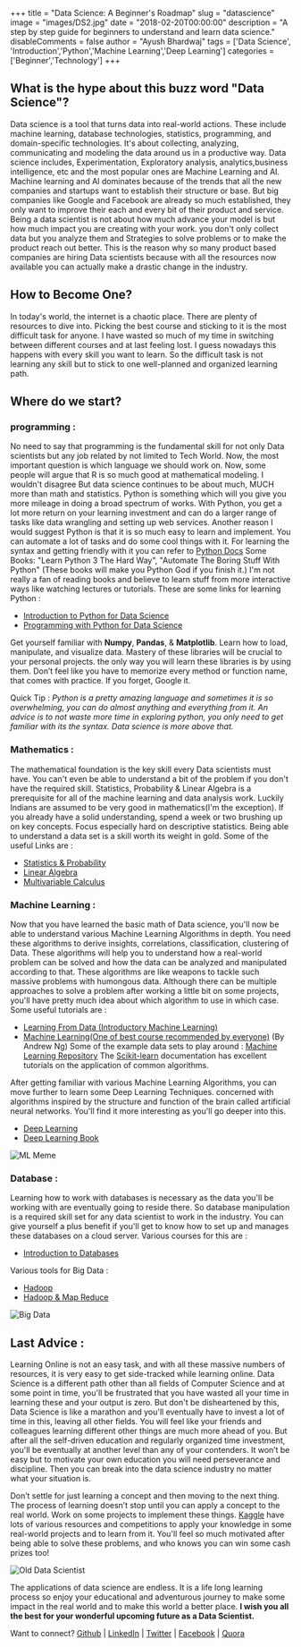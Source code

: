 +++
title = "Data Science: A Beginner's Roadmap"
slug = "datascience"
image = "images/DS2.jpg"
date = "2018-02-20T00:00:00"
description = "A step by step guide for beginners to understand and learn data science."
disableComments = false
author = "Ayush Bhardwaj"
tags = ['Data Science', 'Introduction','Python','Machine Learning','Deep Learning']
categories = ['Beginner','Technology']
+++


## What is the hype about this buzz word "Data Science"?

Data science is a tool that turns data into real-world actions. These include machine learning, database technologies, statistics, programming, and domain-specific technologies.
It's about collecting, analyzing, communicating and modeling the data around us in a productive way.
Data science includes, Experimentation, Exploratory analysis, analytics,business intelligence, etc and the most popular ones are Machine Learning and AI.
Machine learning and AI dominates because of the trends that all the new companies and startups want to establish their structure or base. But big companies like Google and Facebook are already so much established, they only want to improve their each and every bit of their product and service.
Being a data scientist is not about how much advance your model is but how much impact you are creating with your work.
you don't only collect data but you analyze them and Strategies to solve problems or to make the product reach out better.
This is the reason why so many product based companies are hiring Data scientists because with all the resources now available you can actually make a drastic change in the industry.

## How to Become One?

In today's world, the internet is a chaotic place. There are plenty of resources to dive into. Picking the best course and sticking to it is the most difficult task for anyone. I have wasted so much of my time in switching between different courses and at last feeling lost. I guess nowadays this happens with every skill you want to learn. So the difficult task is not learning any skill but to stick to one well-planned and organized learning path.

## Where do we start?

### programming :

No need to say that programming is the fundamental skill for not only Data scientists but any job related by not limited to Tech World.
Now, the most important question is which language we should work on. Now, some people will argue that R is so much good at mathematical modeling. I wouldn't disagree But data science continues to be about much, MUCH more than math and statistics. Python is something which will you give you more mileage in doing a broad spectrum of works. With Python, you get a lot more return on your learning investment and can do a larger range of tasks like data wrangling and setting up web services.
Another reason I would suggest Python is that it is so much easy to learn and implement. You can automate a lot of tasks and do some cool things with it.
For learning the syntax and getting friendly with it you can refer to [Python Docs](https://docs.python.org/3/tutorial/)
Some Books: "Learn Python 3 The Hard Way", "Automate The Boring Stuff With Python" (These books will make you Python God if you finish it.)
I'm not really a fan of reading books and believe to learn stuff from more interactive ways like watching lectures or tutorials.
These are some links for learning Python :
- [Introduction to Python for Data Science](https://www.edx.org/course/introduction-python-data-science-2)
- [Programming with Python for Data Science](https://www.edx.org/course/programming-with-python-for-data-science)

<!--- ![Data Visulization](/blog/images/DS1.jpg) "Image needs to be resized"--->

Get yourself familiar with **Numpy**, **Pandas**, & **Matplotlib**. Learn how to load, manipulate, and visualize data. Mastery of these libraries will be crucial to your personal projects. the only way you will learn these libraries is by using them. Don’t feel like you have to memorize every method or function name, that comes with practice. If you forget, Google it.

Quick Tip : *Python is a pretty amazing language and sometimes it is so overwhelming, you can do almost anything and everything from it. An advice is to not waste more time in exploring python, you only need to get familiar with its the syntax. Data science is more above that.*


### Mathematics :

The mathematical foundation is the key skill every Data scientists must have. You can't even be able to understand a bit of the problem if you don't have the required skill.
Statistics, Probability & Linear Algebra is a prerequisite for all of the machine learning and data analysis work. Luckily Indians are assumed to be very good in mathematics(I'm the exception). If you already have a solid understanding, spend a week or two brushing up on key concepts. Focus especially hard on descriptive statistics. Being able to understand a data set is a skill worth its weight in gold.
Some of the useful Links are :
- [Statistics & Probability](https://www.khanacademy.org/math/statistics-probability)
- [Linear Algebra](https://www.edx.org/course/linear-algebra-foundations-frontiers-utaustinx-ut-5-04x#!)
- [Multivariable Calculus](http://ocw.mit.edu/courses/mathematics/18-02sc-multivariable-calculus-fall-2010/index.htm)

### Machine Learning :

Now that you have learned the basic math of Data science, you'll now be able to understand various Machine Learning Algorithms in depth.
You need these algorithms to derive insights, correlations, classification, clustering of Data.
These algorithms will help you to understand how a real-world problem can be solved and how the data can be analyzed and manipulated according to that. These algorithms are like weapons to tackle such massive problems with humongous data. Although there can be multiple approaches to solve a problem after working a little bit on some projects, you'll have pretty much idea about which algorithm to use in which case.
Some useful tutorials are :
- [Learning From Data (Introductory Machine Learning)](https://www.edx.org/course/learning-data-introductory-machine-caltechx-cs1156x)
- [Machine Learning(One of best course recommended by everyone)](https://www.coursera.org/learn/machine-learning) (By Andrew Ng)
Some of the example data sets to play around : [Machine Learning Repository](https://archive.ics.uci.edu/ml/index.php)
The [Scikit-learn](https://scikit-learn.org/stable/) documentation has excellent tutorials on the application of common algorithms.

After getting familiar with various Machine Learning Algorithms, you can move further to learn some Deep Learning Techniques. concerned with algorithms inspired by the structure and function of the brain called artificial neural networks. You'll find it more interesting as you'll go deeper into this.
- [Deep Learning](https://in.udacity.com/course/deep-learning--ud730-india)
- [Deep Learning Book](https://www.deeplearningbook.org/)

![ML Meme](/blog/images/DS6.jpg)

### Database :

Learning how to work with databases is necessary as the data you'll be working with are eventually going to reside there. So database manipulation is a required skill set for any data scientist to work in the industry. You can give yourself a plus benefit if you'll get to know how to set up and manages these databases on a cloud server.
Various courses for this are :
- [Introduction to Databases](https://lagunita.stanford.edu/courses/DB/2014/SelfPaced/about)

Various tools for Big Data :
- [Hadoop](https://in.udacity.com/course/intro-to-hadoop-and-mapreduce--ud617)
- [Hadoop & Map Reduce](https://www.udacity.com/course/intro-to-hadoop-and-mapreduce--ud617)

![Big Data](/blog/images/BigData.jpg)

## Last Advice :

Learning Online is not an easy task, and with all these massive numbers of resources, it is very easy to get side-tracked while learning online. Data Science is a different path other than all fields of Computer Science and at some point in time, you'll be frustrated that you have wasted all your time in learning these and your output is zero. But don't be disheartened by this, Data Science is like a marathon and you'll eventually have to invest a lot of time in this, leaving all other fields. You will feel like your friends and colleagues learning different other things are much more ahead of you. But after all the self-driven education and regularly organized time investment, you'll be eventually at another level than any of your contenders. It won’t be easy but to motivate your own education you will need perseverance and discipline. Then you can break into the data science industry no matter what your situation is.

<!---![Data Science](/blog/images/DS3.jpg) "image needs to be resized"--->

Don’t settle for just learning a concept and then moving to the next thing. The process of learning doesn’t stop until you can apply a concept to the real world. Work on some projects to implement these things. [Kaggle](https://www.kaggle.com/) have lots of various resources and competitions to apply your knowledge in some real-world projects and to learn from it.
You'll feel so much motivated after being able to solve these problems, and who knows you can win some cash prizes too!

![Old Data Scientist](/blog/images/DSO.jpg)

The applications of data science are endless. It is a life long learning process so enjoy your educational and adventurous journey to make some impact in the real world and to make this world a better place.
**I wish you all the best for your wonderful upcoming future as a Data Scientist.**


Want to connect?
[Github](https://github.com/hastagAB) | [LinkedIn](https://www.linkedin.com/in/hastagab/) | [Twitter](https://twitter.com/HastagAB) | [Facebook](https://www.facebook.com/SirHastagAB) | [Quora](https://www.quora.com/profile/Ayush-Bhardwaj-76)
